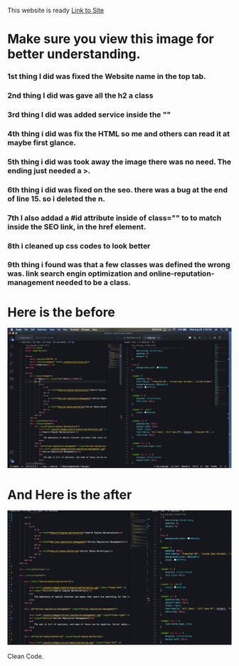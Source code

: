 This website is ready
<a href="https://dagreatcode.github.io/HTML-CSS-code-refactor-gt/">Link to Site</a>


# Make sure you view this image for better understanding.

### 1st thing I did was fixed the Website name in the top tab.
### 2nd thing I did was gave all the h2 a class

### 3rd thing I did was added service inside the ""

### 4th thing i did was fix the HTML so me and others can read it at maybe first glance.

### 5th thing i did was took away the image there was no need. The ending just needed a >.

### 6th thing i did was fixed on the seo. there was a bug at the end of line 15. so i deleted the n.

### 7th I also addad a #id attribute inside of class="" to to match inside the SEO link, in the href element.

### 8th i cleaned up css codes to look better

### 9th thing i found was that a few classes was defined the wrong was. link search engin optimization and online-reputation-management needed to be a class.


# Here is the before
<img src="./assets/images/ScreenShot.png" alt="ScreenShot" />

# And Here is the after
<img src="./assets/images/ScreenShot2.png" alt="ScreenShot2" />

Clean Code.

